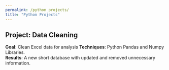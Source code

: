 ```yaml
---
permalink: /python projects/
title: "Python Projects"
---
```


## Project: Data Cleaning
**Goal**: Clean Excel data for analysis
**Techniques**: Python Pandas and Numpy Libraries.  
**Results**: A new short database with updated and removed unnecessary information.  

